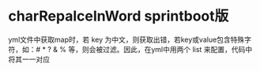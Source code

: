 # charRepalceInWord sprintboot版
yml文件中获取map时，若 key 为中文，则获取出错，若key或value包含特殊字符，如：# * ? & % 等，则会被过滤。因此，在yml中用两个 list 来配置，代码中将其一一对应
